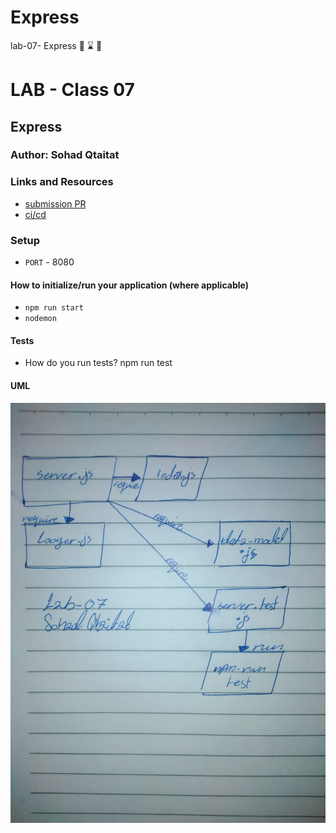 # Express
lab-07- Express :low_brightness: :hourglass:  :high_brightness:
# LAB - Class 07

## Express

### Author: Sohad Qtaitat

### Links and Resources

- [submission PR](https://github.com/401-advanced-javascript-sohad/lab-07-api-server/pull/1)
- [ci/cd](https://github.com/401-advanced-javascript-sohad/lab-07-api-server/actions)


### Setup


- `PORT` - 8080

#### How to initialize/run your application (where applicable)

-  `npm run start`
- `nodemon`

#### Tests

- How do you run tests? npm run test



#### UML

![](lab-07.jpg)